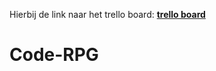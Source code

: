 Hierbij de link naar het trello board: [**trello board**](https://trello.com/b/CsnS9WW3/code-rpg)
# Code-RPG
